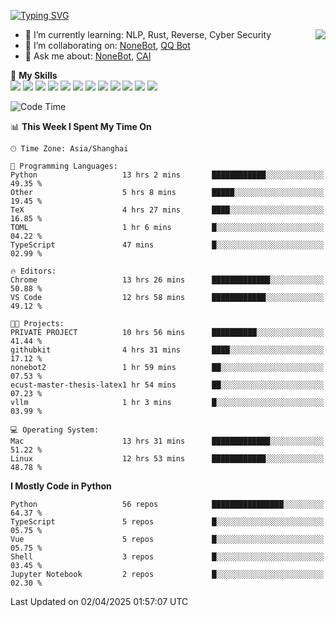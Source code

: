 [![Typing SVG](https://readme-typing-svg.herokuapp.com?size=25&duration=2500&color=8C43EA&vCenter=true&width=200&height=40&lines=Hi+there+%F0%9F%91%8B%F0%9F%8F%BB;I'm+yanyongyu)](https://git.io/typing-svg)

<a href="#">
  <img align="right" src="https://github-readme-stats.vercel.app/api?username=yanyongyu&count_private=true&show_icons=true&bg_color=15,f2f7fd,E0EAFC" />
</a>

- 🌱 I’m currently learning: NLP, Rust, Reverse, Cyber Security
- 👯 I’m collaborating on: [NoneBot](https://github.com/nonebot), [QQ Bot](https://github.com/Mrs4s/go-cqhttp)
- 💬 Ask me about: [NoneBot](https://github.com/nonebot), [CAI](https://github.com/cscs181/CAI)

🌟 **My Skills**  
![](https://img.shields.io/badge/-Python-3e74a2?style=flat-square&logo=Python&logoColor=fff)
![](https://img.shields.io/badge/-TypeScript-3178C6?style=flat-square&logo=TypeScript&logoColor=fff)
![](https://img.shields.io/badge/-Vue-4fc08d?style=flat-square&logo=Vue.js&logoColor=fff)
![](https://img.shields.io/badge/-React-2d98ce?style=flat-square&logo=React&logoColor=fff)
![](https://img.shields.io/badge/-FastAPI-009688?style=flat-square&logo=FastAPI&logoColor=fff)
![](https://img.shields.io/badge/-Linux-000000?style=flat-square&logo=Linux&logoColor=fff)
![](https://img.shields.io/badge/-Docker-2496ED?style=flat-square&logo=Docker&logoColor=fff)
![](https://img.shields.io/badge/-Kubernetes-326CE5?style=flat-square&logo=Kubernetes&logoColor=fff)
![](https://img.shields.io/badge/-GitHub%20Actions-2088FF?style=flat-square&logo=GitHubActions&logoColor=fff)
![](https://img.shields.io/badge/-PostgreSQL-4169E1?style=flat-square&logo=PostgreSQL&logoColor=fff)
![](https://img.shields.io/badge/-Redis-DC382D?style=flat-square&logo=Redis&logoColor=fff)
![](https://img.shields.io/badge/-MongoDB-47A248?style=flat-square&logo=MongoDB&logoColor=fff)

<!--START_SECTION:waka-->
![Code Time](http://img.shields.io/badge/Code%20Time-7%2C437%20hrs%2052%20mins-blue)

📊 **This Week I Spent My Time On** 

```text
🕑︎ Time Zone: Asia/Shanghai

💬 Programming Languages: 
Python                   13 hrs 2 mins       ████████████░░░░░░░░░░░░░   49.35 % 
Other                    5 hrs 8 mins        █████░░░░░░░░░░░░░░░░░░░░   19.45 % 
TeX                      4 hrs 27 mins       ████░░░░░░░░░░░░░░░░░░░░░   16.85 % 
TOML                     1 hr 6 mins         █░░░░░░░░░░░░░░░░░░░░░░░░   04.22 % 
TypeScript               47 mins             █░░░░░░░░░░░░░░░░░░░░░░░░   02.99 % 

🔥 Editors: 
Chrome                   13 hrs 26 mins      █████████████░░░░░░░░░░░░   50.88 % 
VS Code                  12 hrs 58 mins      ████████████░░░░░░░░░░░░░   49.12 % 

🐱‍💻 Projects: 
PRIVATE PROJECT          10 hrs 56 mins      ██████████░░░░░░░░░░░░░░░   41.44 % 
githubkit                4 hrs 31 mins       ████░░░░░░░░░░░░░░░░░░░░░   17.12 % 
nonebot2                 1 hr 59 mins        ██░░░░░░░░░░░░░░░░░░░░░░░   07.53 % 
ecust-master-thesis-latex1 hr 54 mins        ██░░░░░░░░░░░░░░░░░░░░░░░   07.23 % 
vllm                     1 hr 3 mins         █░░░░░░░░░░░░░░░░░░░░░░░░   03.99 % 

💻 Operating System: 
Mac                      13 hrs 31 mins      █████████████░░░░░░░░░░░░   51.22 % 
Linux                    12 hrs 53 mins      ████████████░░░░░░░░░░░░░   48.78 % 
```

**I Mostly Code in Python** 

```text
Python                   56 repos            ████████████████░░░░░░░░░   64.37 % 
TypeScript               5 repos             █░░░░░░░░░░░░░░░░░░░░░░░░   05.75 % 
Vue                      5 repos             █░░░░░░░░░░░░░░░░░░░░░░░░   05.75 % 
Shell                    3 repos             █░░░░░░░░░░░░░░░░░░░░░░░░   03.45 % 
Jupyter Notebook         2 repos             █░░░░░░░░░░░░░░░░░░░░░░░░   02.30 % 
```




 Last Updated on 02/04/2025 01:57:07 UTC
<!--END_SECTION:waka-->

